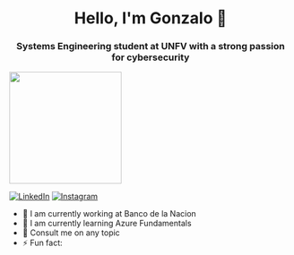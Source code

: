 <h1 align="center">Hello, I'm Gonzalo 👋</h1>
<h3 align="center">Systems Engineering student at UNFV with a strong passion for cybersecurity</h3>

<img align="center" src="https://i.giphy.com/media/v1.Y2lkPTc5MGI3NjExZ2xzNW52cm1qbzk2d3Y5cDJoNTNlZ2l0emRkcnM0Z3luOWw5b2tueiZlcD12MV9pbnRlcm5hbF9naWZfYnlfaWQmY3Q9cw/cLxGtujriMD1kPzwt1/giphy.gif" width="200"/>
<p></p>

[![LinkedIn](https://img.shields.io/badge/linkedin-%230077B5.svg?style=for-the-badge&logo=linkedin&logoColor=white)](https://www.linkedin.com/in/gonzaloat)
[![Instagram](https://img.shields.io/badge/Instagram-%23E4405F.svg?style=for-the-badge&logo=Instagram&logoColor=white)](https://www.instagram.com/gonzalotito2/)

- 🔭 I am currently working at Banco de la Nacion
- 🌱 I am currently learning Azure Fundamentals
- 💬 Consult me on any topic
- ⚡ Fun fact: 

<!--
**GonzaloAT/GonzaloAT** is a ✨ _special_ ✨ repository because its `README.md` (this file) appears on your GitHub profile.